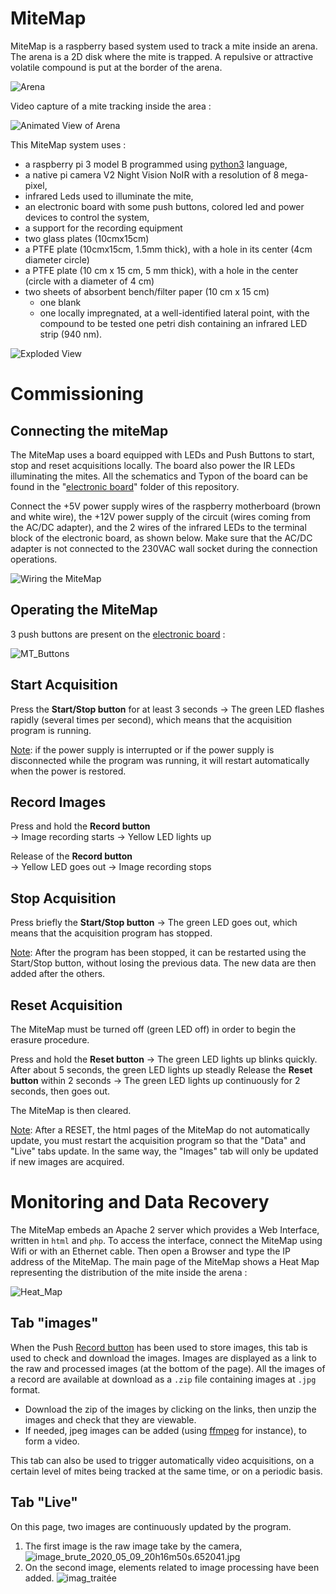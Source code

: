# MiteMap
MiteMap is a raspberry based system used to track a mite inside an arena. The arena is a 2D disk where the mite is trapped. A repulsive or attractive volatile compound is put at the border of the arena.



![Arena](https://github.com/LR69/MiteMap/blob/master/schematics/arena_smple.png?raw=true)



Video capture of a mite tracking inside the area :

![Animated View of Arena](https://raw.githubusercontent.com/LR69/MiteMap/master/MT01_images_traitees2020_05_09_20h16m57s.gif)  



This MiteMap system uses :

- a raspberry pi 3 model B programmed using [python3](https://docs.python.org/3/) language,
- a native pi camera V2 Night Vision NoIR with a resolution of 8 mega-pixel,
- infrared Leds used to illuminate the mite,
- an electronic board with some push buttons, colored led and power devices to control the system,
- a support for the recording equipment 
- two glass plates (10cmx15cm)
- a PTFE plate (10cmx15cm, 1.5mm thick), with a hole in its center (4cm diameter circle)
- a PTFE plate (10 cm x 15 cm, 5 mm thick), with a hole in the center (circle with a diameter of 4 cm)
- two sheets of absorbent bench/filter paper (10 cm x 15 cm)
  - one blank
  - one locally impregnated, at a well-identified lateral point, with the compound to be tested
    one petri dish containing an infrared LED strip (940 nm).

![Exploded View](https://raw.githubusercontent.com/LR69/MiteMap/master/schematics/exploded_view.png)



# Commissioning

## Connecting the miteMap

The MiteMap uses a board equipped with LEDs and Push Buttons to start, stop and reset acquisitions locally. The board also power the IR LEDs illuminating the mites. All the schematics and Typon of the board can be found in the "[electronic board](https://github.com/LR69/MiteMap/tree/master/electronic%20board)" folder of this repository.

Connect the +5V power supply wires of the raspberry motherboard (brown and white wire), the +12V power supply of the circuit (wires coming from the AC/DC adapter), and the 2 wires of the infrared LEDs to the terminal block of the electronic board, as shown below. Make sure that the AC/DC adapter is not connected to the 230VAC wall socket during the connection operations.

![Wiring the MiteMap](https://raw.githubusercontent.com/LR69/MiteMap/13ed3ae31b86cde93fee49e4570fd6415c4f30e0/images/MT_Wiring.svg)

## Operating the MiteMap

3 push buttons are present on the [electronic board](https://github.com/LR69/MiteMap/tree/master/electronic%20board) :

![MT_Buttons](https://raw.githubusercontent.com/LR69/MiteMap/13ed3ae31b86cde93fee49e4570fd6415c4f30e0/images/MT_Buttons.svg)

## Start Acquisition 
Press the **<a name="start_BP">Start/Stop button</a>** for at least 3 seconds 
	→ The green LED flashes rapidly (several times per second), which means that the acquisition program is running.

<u>Note</u>: if the power supply is interrupted or if the power supply is disconnected while the program was running, it will restart automatically when the power is restored.

## Record Images

Press and hold the **<a name="record_BP"> Record button</a>**	
									→ Image recording starts
									→ Yellow LED lights up

Release of the **<a name="record_BP2"> Record button</a>**					
									→ Yellow LED goes out
									→ Image recording stops

## Stop Acquisition 

Press briefly the **<a name="start_BP2">Start/Stop button</a>** 
	→ The green LED goes out, which means that the acquisition program has stopped.

<u>Note</u>: After the program has been stopped, it can be restarted using the Start/Stop button, without losing the previous data. The new data are then added after the others.

## Reset Acquisition 

The MiteMap must be turned off (green LED off) in order to begin the erasure procedure.

Press and hold the **<a name="reset_BP">Reset button</a>** 
	→ The green LED lights up blinks quickly.
	After about 5 seconds, the green LED lights up steadly 
	Release the **<a name="reset_BP">Reset button</a>** within 2 seconds
		→  The green LED lights up continuously for 2 seconds, then goes out. 

The MiteMap is then cleared.

<u>Note</u>: After a RESET, the html pages of the MiteMap do not automatically update, you must restart the acquisition program so that the "Data" and "Live" tabs update. In the same way, the "Images" tab will only be updated if new images are acquired.

# Monitoring and Data Recovery

The MiteMap embeds an Apache 2 server which provides a Web Interface, written in `html` and `php`. To access the interface, connect the MiteMap using Wifi or with an Ethernet cable. Then open a Browser and type the IP address of the MiteMap. The main page of the MiteMap shows a Heat Map representing the distribution of the mite inside the arena :

![Heat_Map](https://raw.githubusercontent.com/LR69/MiteMap/master/images/MT01_carte_thermique_2020_05_08_19h12m09s.png)




## Tab "images"

When the Push  [Record button](#record_BP)	 has been used to store images, this tab is used to check and download the images. Images are displayed as a link to the raw and processed images (at the bottom of the page). All the images of a record are available at download as a `.zip` file containing images at `.jpg` format. 

- Download the zip of the images by clicking on the links, then unzip the images and check that they are viewable. 
- If needed, jpeg images can be added (using [ffmpeg](https://www.ffmpeg.org/) for instance), to form a video. 

This tab can also be used to trigger automatically video acquisitions, on a certain level of mites being tracked at the same time, or on a periodic basis.

## Tab "Live"

On this page, two images are continuously updated by the program. 

1. The first image is the raw image take by the camera,
    ![image_brute_2020_05_09_20h16m50s.652041.jpg](https://github.com/LR69/MiteMap/blob/master/images/image_brute_2020_05_09_20h16m50s.652041.jpg?raw=true)
2. On the second image, elements related to image processing have been added.
   ![imag_traitée](https://raw.githubusercontent.com/LR69/MiteMap/master/images/image_traitee_2020_05_09_20h16m50s.652041.jpg)

